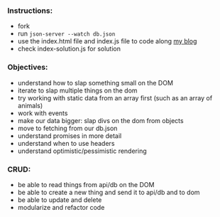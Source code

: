 ### Instructions: 
- fork 
- run `json-server --watch db.json`
- use the index.html file and index.js file to code along [my blog]() 
- check index-solution.js for solution

### Objectives: 
- understand how to slap something small on the DOM
- iterate to slap multiple things on the dom
- try working with static data from an array first (such as an array of animals)
- work with events
- make our data bigger: slap divs on the dom from objects
- move to fetching from our db.json
- understand promises in more detail
- understand when to use headers
- understand optimistic/pessimistic rendering

### CRUD: 
- be able to read things from api/db on the DOM
- be able to create a new thing and send it to api/db and to dom
- be able to update and delete
- modularize and refactor code